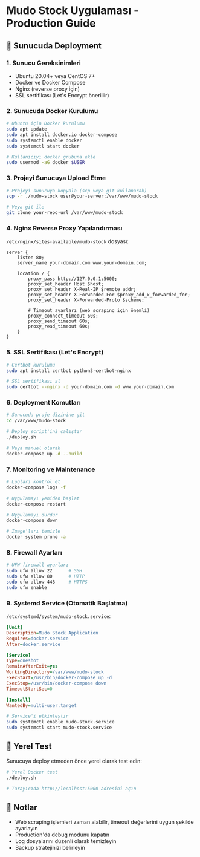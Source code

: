 # Mudo Stock Uygulaması - Production Guide

## 🚀 Sunucuda Deployment

### 1. Sunucu Gereksinimleri
- Ubuntu 20.04+ veya CentOS 7+
- Docker ve Docker Compose
- Nginx (reverse proxy için)
- SSL sertifikası (Let's Encrypt öneriliir)

### 2. Sunucuda Docker Kurulumu

```bash
# Ubuntu için Docker kurulumu
sudo apt update
sudo apt install docker.io docker-compose
sudo systemctl enable docker
sudo systemctl start docker

# Kullanıcıyı docker grubuna ekle
sudo usermod -aG docker $USER
```

### 3. Projeyi Sunucuya Upload Etme

```bash
# Projeyi sunucuya kopyala (scp veya git kullanarak)
scp -r ./mudo-stock user@your-server:/var/www/mudo-stock

# Veya git ile
git clone your-repo-url /var/www/mudo-stock
```

### 4. Nginx Reverse Proxy Yapılandırması

`/etc/nginx/sites-available/mudo-stock` dosyası:

```nginx
server {
    listen 80;
    server_name your-domain.com www.your-domain.com;

    location / {
        proxy_pass http://127.0.0.1:5000;
        proxy_set_header Host $host;
        proxy_set_header X-Real-IP $remote_addr;
        proxy_set_header X-Forwarded-For $proxy_add_x_forwarded_for;
        proxy_set_header X-Forwarded-Proto $scheme;
        
        # Timeout ayarları (web scraping için önemli)
        proxy_connect_timeout 60s;
        proxy_send_timeout 60s;
        proxy_read_timeout 60s;
    }
}
```

### 5. SSL Sertifikası (Let's Encrypt)

```bash
# Certbot kurulumu
sudo apt install certbot python3-certbot-nginx

# SSL sertifikası al
sudo certbot --nginx -d your-domain.com -d www.your-domain.com
```

### 6. Deployment Komutları

```bash
# Sunucuda proje dizinine git
cd /var/www/mudo-stock

# Deploy script'ini çalıştır
./deploy.sh

# Veya manuel olarak
docker-compose up -d --build
```

### 7. Monitoring ve Maintenance

```bash
# Logları kontrol et
docker-compose logs -f

# Uygulamayı yeniden başlat
docker-compose restart

# Uygulamayı durdur
docker-compose down

# Image'ları temizle
docker system prune -a
```

### 8. Firewall Ayarları

```bash
# UFW firewall ayarları
sudo ufw allow 22      # SSH
sudo ufw allow 80      # HTTP
sudo ufw allow 443     # HTTPS
sudo ufw enable
```

### 9. Systemd Service (Otomatik Başlatma)

`/etc/systemd/system/mudo-stock.service`:

```ini
[Unit]
Description=Mudo Stock Application
Requires=docker.service
After=docker.service

[Service]
Type=oneshot
RemainAfterExit=yes
WorkingDirectory=/var/www/mudo-stock
ExecStart=/usr/bin/docker-compose up -d
ExecStop=/usr/bin/docker-compose down
TimeoutStartSec=0

[Install]
WantedBy=multi-user.target
```

```bash
# Service'i etkinleştir
sudo systemctl enable mudo-stock.service
sudo systemctl start mudo-stock.service
```

## 🔧 Yerel Test

Sunucuya deploy etmeden önce yerel olarak test edin:

```bash
# Yerel Docker test
./deploy.sh

# Tarayıcıda http://localhost:5000 adresini açın
```

## 📝 Notlar

- Web scraping işlemleri zaman alabilir, timeout değerlerini uygun şekilde ayarlayın
- Production'da debug modunu kapatın
- Log dosyalarını düzenli olarak temizleyin
- Backup stratejinizi belirleyin
